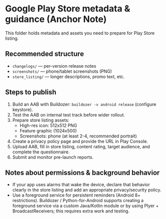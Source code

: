 # Google Play Store metadata & guidance (Anchor Note)

This folder holds metadata and assets you need to prepare for Play Store listing.

## Recommended structure
- `changelogs/` — per-version release notes
- `screenshots/` — phone/tablet screenshots (PNG)
- `store_listing/` — longer descriptions, promo text, etc.

## Steps to publish
1. Build an AAB with Buildozer: `buildozer -v android release` (configure keystore).
2. Test the AAB on internal test track before wider rollout.
3. Prepare store listing assets:
   - High-res icon: 512x512 PNG
   - Feature graphic (1024x500)
   - Screenshots: phone (at least 2-4, recommended portrait)
4. Create a privacy policy page and provide the URL in Play Console.
5. Upload AAB, fill in store listing, content rating, target audience, and complete the questionnaire.
6. Submit and monitor pre-launch reports.

## Notes about permissions & background behavior
- If your app uses alarms that wake the device, declare that behavior clearly in the store listing and add an appropriate privacy/security policy.
- Use a foreground service for persistent reminders (Android 8+ restrictions). Buildozer / Python-for-Android supports creating a foreground service via a custom Java/Kotlin module or by using Plyer + BroadcastReceivers; this requires extra work and testing.

